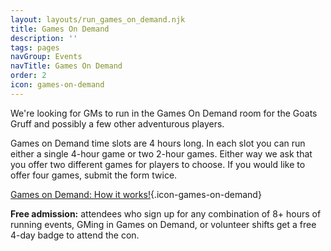 ```yaml
---
layout: layouts/run_games_on_demand.njk
title: Games On Demand
description: ''
tags: pages
navGroup: Events
navTitle: Games On Demand
order: 2
icon: games-on-demand
---
```

We're looking for GMs to run in the Games On Demand room for the Goats Gruff and possibly a few other adventurous players.

Games on Demand time slots are 4 hours long. In each slot you can run either a single 4-hour game or two 2-hour games. Either way we ask that you offer two different games for players to choose. If you would like to offer four games, submit the form twice.

[Games on Demand: How it works!](/games-on-demand-how-it-works){.icon-games-on-demand}

**Free admission:** attendees who sign up for any combination of 8+ hours of running events, GMing in Games on Demand, or volunteer shifts get a free 4-day badge to attend the con.